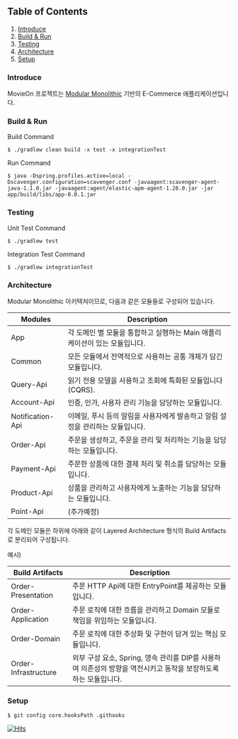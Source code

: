 ## Table of Contents

1. [Introduce](#Introduce)
2. [Build & Run](#Build-&-Run)
3. [Testing](#Testing)
4. [Architecture](#Architecture)
5. [Setup](#Setup)

### Introduce

MovieOn 프로젝트는 [Modular Monolithic](https://www.youtube.com/watch?v=5OjqD-ow8GE) 기반의 E-Commerce 애플리케이션입니다.

### Build & Run

Build Command

`$ ./gradlew clean build -x test -x integrationTest`

Run Command

`$ java -Dspring.profiles.active=local -Dscavenger.configuration=scavenger.conf -javaagent:scavenger-agent-java-1.1.0.jar -javaagent:agent/elastic-apm-agent-1.26.0.jar -jar app/build/libs/app-0.0.1.jar`

### Testing

Unit Test Command

`$ ./gradlew test`

Integration Test Command

`$ ./gradlew integrationTest`

### Architecture

Modular Monolithic 아키텍처이므로, 다음과 같은 모듈들로 구성되어 있습니다.

| Modules          | Description                                  |
|------------------|----------------------------------------------|
| App              | 각 도메인 별 모듈을 통합하고 실행하는 Main 애플리케이션이 있는 모듈입니다. |
| Common           | 모든 모듈에서 전역적으로 사용하는 공통 개체가 담긴 모듈입니다.          |
| Query-Api        | 읽기 전용 모델을 사용하고 조회에 특화된 모듈입니다(CQRS).          |
| Account-Api      | 인증, 인가, 사용자 관리 기능을 담당하는 모듈입니다.               |
| Notification-Api | 이메일, 푸시 등의 알림을 사용자에게 발송하고 알림 설정을 관리하는 모듈입니다. |
| Order-Api        | 주문을 생성하고, 주문을 관리 및 처리하는 기능을 담당하는 모듈입니다.      |
| Payment-Api      | 주문한 상품에 대한 결제 처리 및 취소를 담당하는 모듈입니다.           |
| Product-Api      | 상품을 관리하고 사용자에게 노출하는 기능을 담당하는 모듈입니다.          |
| Point-Api        | (추가예정)                                       |

각 도메인 모듈은 하위에 아래와 같이 Layered Architecture 형식의 Build Artifacts로 분리되어 구성됩니다.

예시)

|Build Artifacts|Description|
|------|---|
|Order-Presentation|주문 HTTP Api에 대한 EntryPoint를 제공하는 모듈입니다.|
|Order-Application|주문 로직에 대한 흐름을 관리하고 Domain 모듈로 책임을 위임하는 모듈입니다.|
|Order-Domain|주문 로직에 대한 추상화 및 구현이 담겨 있는 핵심 모듈입니다.|
|Order-Infrastructure|외부 구성 요소, Spring, 영속 관리를 DIP를 사용하여 의존성의 방향을 역전시키고 동작을 보장하도록 하는 모듈입니다.|

### Setup

`$ git config core.hooksPath .githooks`

[![Hits](https://hits.seeyoufarm.com/api/count/incr/badge.svg?url=https%3A%2F%2Fgithub.com%2Ff-lab-edu%2FMovieOn&count_bg=%2379C83D&title_bg=%23555555&icon=&icon_color=%23E7E7E7&title=hits&edge_flat=false)](https://hits.seeyoufarm.com)
